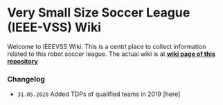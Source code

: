 # Very Small Size Soccer League (IEEE-VSS) Wiki 

Welcome to IEEEVSS Wiki. This is a centrl place to collect information related to this robot soccer league.
The actual wiki is at [**wiki page of this repository**](https://github.com/ahmp3/vss_league/wiki)

### Changelog
- ```31.05.2020``` Added TDPs of qualified teams in 2019 [here]
